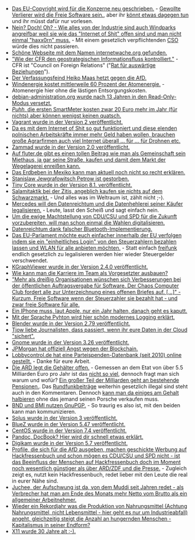 * [Das EU-Copyright wird für die Konzerne neu geschrieben.](https://www.pro-linux.de/news/1/25136/eu-copyright-reform-droht-dem-internet-und-open-source-zu-schaden.html) - [Gewollte Verlierer wird die Freie Software sein.](https://savecodeshare.eu/WhitePaper-ImpactofArticle13onSoftwareEcosystem-SaveCodeShare.pdf), aber ihr [könnt etwas dagegen tun](https://changecopyright.org/de/call-now) und ihr müsst dafür nur vorlesen.
* [Nein? Doch! Oh? - Wie alles von der Industrie sind auch Windparks angreifbar weil sie wie das "Internet of Shit" offen sind und man nicht einmal "haxx0rn" muss.](https://www.golem.de/news/energieversorgung-e-mail-konten-sind-besser-gesichert-als-windparks-1709-129868.html) - Mit einem gesetzlich verpflichtenden [CSO](https://forum.golem.de/kommentare/security/energieversorgung-windparks-sind-schlechter-gesichert-als-e-mail-konten/gesetzlich-einen-cso-verpflichtend-machen/112056,4900700,4900700,read.html#msg-4900700) würde dies nicht passieren.
* [Schöne Webseite mit dem Namen internetwache.org gefunden.](https://www.internetwache.org/)
* ["Wie der CFR den geostrategischen Informationsfluss kontrolliert."](https://swprs.org/die-propaganda-matrix/) - CFR ist "Council on Foreign Relations" ("[Rat für auswärtige Beziehungen](https://de.wikipedia.org/wiki/Council_on_Foreign_Relations)").
* [Der Verfassungsfeind Heiko Maas hetzt gegen die AfD.](https://blog.fefe.de/?ts=a7488a81)
* [Windenergie kostet mittlerweile 60 Prozent der Atomenergie.](https://blog.fefe.de/?ts=a7488413) - Atomenergie hier ohne die lästigen Entsorgungskosten.
* [debian-administration.org wurde nach 13 Jahren in den Read-Only-Modus versetzt.](https://debian-administration.org/)
* [*Puhh*, die ersten SmartMeter kosten zwar 20 Euro mehr im Jahr (für nichts) aber können wenigst keinen quatsch.](https://blog.fefe.de/?ts=a74870f1)
* [Vagrant wurde in der Version 2 veröffentlicht.](https://www.heise.de/ix/meldung/Vagrant-erreicht-Level-2-3827147.html)
* [Da es mit dem Internet of Shit so gut funktioniert und diese elenden polnischen Arbeitskräfte immer mehr Geld haben wollen, brauchen große Agrarfirmen auch viel Internet überall ... für ... für Drohnen etc.](https://www.golem.de/news/netzausbau-agrarverbaende-wollen-flaechendeckende-glasfaserversorgung-1709-129980.html)
* [Zammad wurde in der Version 2.0 veröffentlicht.](https://www.pro-linux.de/news/1/25137/ticketsystem-zammad-in-version-20-erschienen.html)
* [Auf fluter.de gibt es einen tollen Beitrag wie man als Gemeinschaft sein Miethaus, ja gar seine Straße, kaufen und damit dem Markt der Wegelagerei enreißen kann.](http://www.fluter.de/gemeinsam-gegen-gentrifizierung)
* [Das Erdbeben in Mexiko kann man aktuell noch nicht so recht erklären.](https://blog.fefe.de/?ts=a7490a62)
* [Stanislaw Jewgrafowitsch Petrow ist gestorben.](https://www.heise.de/tp/news/Stanislaw-Jewgrafowitsch-Petrow-1939-2017-3827402.html)
* [Tiny Core wurde in der Version 8.1. veröffentlicht.](https://www.pro-linux.de/news/1/25138/tiny-core-81-ver%C3%B6ffentlicht.html)
* [Salamitaktik bei der Zitis, angeblich kaufen sie nichts auf dem Schwarzmarkt.](https://www.heise.de/newsticker/meldung/Chef-der-Entschluesselungsbehoerde-Zitis-Wir-kaufen-nichts-auf-dem-Schwarzmarkt-3828074.html) - Und alles was im Weltraum ist, zählt nicht ;-).
* [Mercedes will den Datenreichtum und die Datenhehlerei seiner Käufer legalisieren.](https://www.heise.de/newsticker/meldung/Mercedes-Benz-Bank-startet-Kfz-Versicherung-mit-ueberwachtem-Fahrverhalten-3828583.html) - Leute, lasst den Scheiß und sagt einfach nein.
* [Um die ewige Machtstellung von CDU/CSU und SPD für die Zukunft vorzubereiten, will man schon einmal die Wahlen digitalisieren.](https://www.golem.de/news/arne-schoenbohm-bsi-chef-will-digitalisierte-wahlen-1709-130008.html)
* [Datenreichtum dank falscher Bluetooth-Implementierung.](https://www.golem.de/news/bluetooth-kritische-sicherheitsluecken-ermoeglichen-geraeteuebernahme-1709-130011.html)
* [Das EU-Parlament möchte euch einfacher innerhalb der EU verfolgen indem sie ein "einheitliches Login" von den Steuerzahlern bezahlen lassen und WLAN für alle anbieten möchten.](https://www.heise.de/newsticker/meldung/EU-Parlament-stimmt-fuer-kostenloses-WLAN-an-oeffentlichen-Orten-3829488.html) - Statt einfach [freifunk](https://freifunk.net/) endlich gesetzlich zu legalisieren werden hier wieder Steuergelder verschwendet.
* [KGraphViewer wurde in der Version 2.4.0 veröffentlicht.](http://jriddell.org/2017/09/12/kgraphviewer-2-4-0/)
* [Wie kann man die Karriere im Team als Vorgesetzter ausbauen?](https://opensource.com/open-organization/17/9/own-your-open-career)
* ["Mehr als dreißig Organisationen wünschen sich Verbesserungen bei der öffentlichen Auftragsvergabe für Software. Der Chaos Computer Club fordert alle zur Unterzeichnung eines offenen Briefes auf. [...]" - Kurzum, Freie Software wenn der Steuerzahler sie bezahlt hat - und zwar freie Software für alle.](http://www.ccc.de/de/updates/2017/public-money-public-code)
* [Ein IPhone muss, laut Apple, nur ein Jahr halten, danach geht es kaputt.](https://motherboard.vice.com/en_us/article/j5geby/the-iphone-is-guaranteed-to-last-only-one-year-apple-argues-in-court)
* [Mit der Sprache Pyhton wird hier schön modernes Logging erklärt.](https://opensource.com/article/17/9/python-logging)
* [Blender wurde in der Version 2.79 veröffentlicht.](https://www.pro-linux.de/news/1/25143/blender-279-mit-integriertem-denoiser.html)
* [Tjow liebe Journalisten, dass passiert, wenn ihr eure Daten in der Cloud "sichert".](https://alexaobrien.com/archives/3647)
* [Gnome wurde in der Version 3.26 veröffentlicht.](https://help.gnome.org/misc/release-notes/3.26/)
* [JPMorgan hat offiziell Angst wegen der Blockchain.](https://blog.fefe.de/?ts=a747e6da)
* [Lobbycontrol.de hat eine Parteispenden-Datenbank (seit 2010) online gestellt.](https://lobbypedia.de/wiki/Parteispendendatenbank) - Danke für eure Arbeit.
* [Die ARD legt die Gehälter offen.](https://www.heise.de/newsticker/meldung/Mehr-Transparenz-ARD-legt-Kosten-und-Gehaelter-im-Internet-offen-3830997.html) - Gemessen an dem Etat von über 5.5 Milliarden Euro pro Jahr ist das [nicht so viel](https://www.heise.de/forum/heise-online/News-Kommentare/Mehr-Transparenz-ARD-legt-Kosten-und-Gehaelter-im-Internet-offen/Okay-das-sind-einige-Kosten/posting-31035710/show/), dennoch fragt man sich warum und wofür? [Ein großer Teil der Milliarden geht an bestehende Pensionen.](https://www.heise.de/forum/heise-online/News-Kommentare/Mehr-Transparenz-ARD-legt-Kosten-und-Gehaelter-im-Internet-offen/Re-Und-die-ueppigen-Pensionen-bzw-Pensionsverpflichtungen/posting-31035918/show/). Das [Rundfunkbeiträge](https://www.heise.de/forum/heise-online/News-Kommentare/Mehr-Transparenz-ARD-legt-Kosten-und-Gehaelter-im-Internet-offen/Rundfunkbeitragsklage/posting-31035828/show/) weiterhin gesetzlich illegal sind steht auch in den Kommentaren. Dennoch [kann man da einiges am Gehalt halbieren](https://www.heise.de/forum/heise-online/News-Kommentare/Mehr-Transparenz-ARD-legt-Kosten-und-Gehaelter-im-Internet-offen/Re-40-000EUR-Monat-gehts-noch/posting-31035764/show/) ohne das jemand seinen Porsche verkaufen muss.
* [BND und BMI nutzen GnuPGP.](https://www.heise.de/newsticker/meldung/Verschluesselung-Nur-BND-und-Innenministerium-setzen-auf-PGP-3832586.html) - So traurig es also ist, mit den beiden kann man kommunizieren.
* [Solus wurde in der Version 3 veröffentlicht.](https://www.pro-linux.de/artikel/2/1901/solus-3.html)
* [BlueZ wurde in der Version 5.47 veröffentlicht.](http://www.phoronix.com/scan.php?page=news_item&px=BlueZ-5.47-Released)
* [CentOS wurde in der Version 7.4 veröffentlicht.](https://www.pro-linux.de/news/1/25150/centos-74-freigegeben.html)
* [Pandoc, DocBook? Hier wird dir schnell etwas erklärt.](https://opensource.com/article/17/9/docbook)
* [Digikam wurde in der Version 5.7 veröffentlicht.](https://www.pro-linux.de/news/1/25153/digikam-57-freigegeben.html)
* [Profile, die sich für die AfD ausgeben, machen geschickte Werbung auf Hackfressenbuch und schon mögen es CDU/CSU und SPD nicht - ist das Beeinfluss der Menschen auf Hackfressenbuch doch im Moment noch wesentlich günstiger als über ARD/ZDF und die Presse.](https://www.golem.de/news/facebook-hetze-mit-system-1709-130075.html) - Zugleich zeigt es, nutzt kein Hackfressenbuch, redet lieber mit den Leute die real in eurer Nähe sind.
* [Juchee, der Aufschwung ist da, von dem Muddi seit Jahren redet - als Verbrecher hat man am Ende des Monats mehr Netto vom Brutto als ein allgemeiner Arbeitnehmer.](https://www.heise.de/tp/features/Verbrechen-scheint-sich-fuer-untere-Einkommensschichten-zu-lohnen-3831081.html)
* [Wieder ein Rekordjahr was die Produktion von Nahrungsmittel (Achtung Nahrungsmittel, nicht Lebensmittel - hier geht es nur um Industrieabfall) angeht, gleichzeitig steigt die Anzahl an hungernden Menschen - Kapitalismus in seiner Endform?](http://www.sonnenseite.com/de/politik/un-zahl-der-hungernden-steigt-um-38-millionen-trotz-rekordernten.html)
* [X11 wurde 30 Jahre alt :-).](http://www.phoronix.com/scan.php?page=news_item&px=X11-Turns-30)
